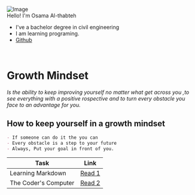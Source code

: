 ![Image](https://scontent.famm7-1.fna.fbcdn.net/v/t1.0-1/p160x160/58442795_2421104807948601_58094487854907392_o.jpg?_nc_cat=106&_nc_sid=dbb9e7&_nc_ohc=OQDj5ed-q4EAX88Lc2_&_nc_ht=scontent.famm7-1.fna&_nc_tp=6&oh=52df71f72408bd4c1d17c6c5fa8419ed&oe=5EB71141)
<br>
Hello! I'm Osama Al-thabteh
- I've a bachelor degree in civil engineering <br>
- I am learning programing.
- [Github](https://github.com/Othabteh/)
<br>

# **Growth Mindset**

_Is the ability to keep improving yourself no matter what get across you ,to see everything with a positive rospective and to turn every obstacle you face to an advantage for you._

## **How to keep yourself in a growth mindset**
```markdown
- If someone can do it the you can
- Every obstacle is a step to your future
- Always, Put your goal in front of you.

```

| Task  |  Link |
|---|:-:|
|  Learning Markdown | [Read 1](https://osamahanoun.github.io/learning-journal/Read1)  |
|  The Coder's Computer  |  [Read 2](https://osamahanoun.github.io/learning-journal/Read2) |
